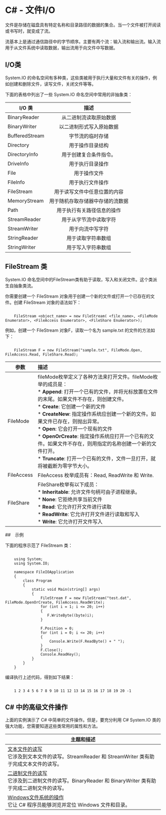 # C# - 文件I/O

文件是存储在磁盘具有特定名称和目录路径的数据的集合。当一个文件被打开阅读或书写时，就变成了流。

流基本上是通过通信路径中的字节顺序。主要有两个流：输入流和输出流。输入流用于从文件系统中读取数据，输出流用于向文件中写数据。

## I/O类

System.IO 的命名空间有多种类，这些类被用于执行大量和文件有关的操作，例如创建和删除文件，读写文件，关闭文件等等。

下面的表格中列出了一些 System.IO 命名空间中常用的非抽象类：

| I/O 类        | 描述           |
| ------------- |:-------------:|
| BinaryReader      | 从二进制流读取原始数据 |
| BinaryWriter     | 以二进制形式写入原始数据     |
| BufferedStream | 字节流的临时存储      |
| Directory      | 用于操作目录结构 |
| DirectoryInfo      | 用于创建复合条件指令。      |
| DriveInfo | 用于执行目录操作      |
| File      | 用于操作文件 |
| FileInfo      | 用于执行文件操作     |
| FileStream | 用于读写文件中任意位置的内容      |
| MemoryStream      | 用于随机存取存储器中存储的流数据|
| Path      | 用于执行有关路径信息的操作      |
| StreamReader      | 用于从字节流中读取字符      |
| StreamWriter | 用于向流中写字符     |
| StringReader      | 用于读取字符串数组 |
| StringWriter      | 用于写入字符串数组      |

## FileStream 类

System.IO 命名空间中的FileStream类有助于读取，写入和关闭文件。这个类派生自抽象类流。

你需要创建一个 FileStream 对象用于创建一个新的文件或打开一个已存在的文件。创建 FileStream 对象的语法如下：

```

    FileStream <object_name> = new FileStream( <file_name>, <FileMode Enumerator>, <FileAccess Enumerator>, <FileShare Enumerator>);

```

例如，创建一个 FileStream 对象F，读取一个名为 sample.txt 的文件的方法如下：

```

    FileStream F = new FileStream("sample.txt", FileMode.Open, FileAccess.Read, FileShare.Read);

```

| 参数        | 描述           |
| ------------- |:-------------|
| FileMode      | fileMode枚举定义了各种方法来打开文件。fileMode枚举的成员是：<br>   * **Append**: 打开一个已有的文件，并将光标放置在文件的末尾。如果文件不存在，则创建文件。<br>   * **Create**: 它创建一个新的文件<br>   * **CreateNew**: 指定操作系统应创建一个新的文件。如果文件已存在，则抛出异常。<br>   * **Open**: 它会打开一个现有的文件<br>   * **OpenOrCreate**: 指定操作系统应打开一个已有的文件。如果文件不存在，则用指定的名称创建一个新的文件打开。<br>   * **Truncate**: 打开一个已有的文件，文件一旦打开，就将被截断为零字节大小。 |
| FileAccess      | FileAccess 枚举成员有：Read, ReadWrite 和 Write.     |
| FileShare | FileShare枚举有以下成员：<br>   * **Inheritable**: 允许文件句柄可由子进程继承。<br>   * **None**: 它拒绝共享当前文件<br>   * **Read**: 它允许打开文件进行读取<br>   * **ReadWrite**: 它允许打开文件进行读取和写入<br>   * **Write**: 它允许打开文件写入      |

##　示例

下面的程序示范了 FileStream 类：

```

    using System;
	using System.IO;

	namespace FileIOApplication
	{
   		class Program
   		{
      		static void Main(string[] args)
      		{
         		FileStream F = new FileStream("test.dat", FileMode.OpenOrCreate, FileAccess.ReadWrite);
         		for (int i = 1; i <= 20; i++)
         		{
         		   F.WriteByte((byte)i);
         		}
         
         		F.Position = 0;
         		for (int i = 0; i <= 20; i++)
         		{
            		Console.Write(F.ReadByte() + " ");
         		}
         		F.Close();
         		Console.ReadKey();
      		}
   		}
	}

```

编译执行上述代码，得到如下结果：

```

	1 2 3 4 5 6 7 8 9 10 11 12 13 14 15 16 17 18 19 20 -1

```

## C# 中的高级文件操作

上面的实例演示了 C# 中简单的文件操作。但是，要充分利用 C# System.IO 类的强大功能，您需要知道这些类常用的属性和方法。

| 主题和描述        |
| ------------- |
| [文本文件的读写](http://www.tutorialspoint.com/csharp/csharp_text_files.htm)<br>它涉及到文本文件的读写。StreamReader 和 StreamWriter 类有助于完成文本文件的读写。      | 
| [二进制文件的读写](http://www.w3cschool.cc/csharp/csharp-binary-files.html) <br>它涉及到二进制文件的读写。BinaryReader 和 BinaryWriter 类有助于完成二进制文件的读写。     |
| [Windows文件系统的操作](http://www.w3cschool.cc/csharp/csharp-windows-file-system.html) <br>它让 C# 程序员能够浏览并定位 Windows 文件和目录。|
